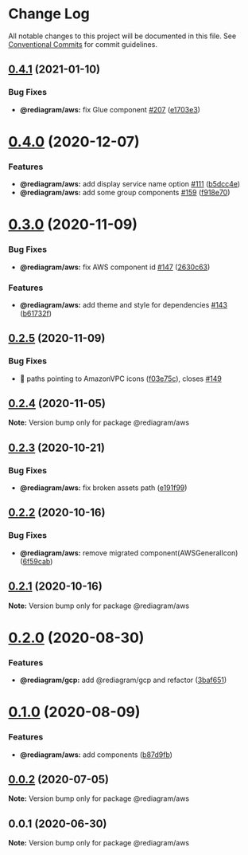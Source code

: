 # Change Log

All notable changes to this project will be documented in this file.
See [Conventional Commits](https://conventionalcommits.org) for commit guidelines.

## [0.4.1](https://github.com/kamiazya/rediagram/compare/@rediagram/aws@0.4.0...@rediagram/aws@0.4.1) (2021-01-10)


### Bug Fixes

* **@rediagram/aws:** fix Glue component [#207](https://github.com/kamiazya/rediagram/issues/207) ([e1703e3](https://github.com/kamiazya/rediagram/commit/e1703e3431b7407957f311321efb34f9e87b7b6c))





# [0.4.0](https://github.com/kamiazya/rediagram/compare/@rediagram/aws@0.3.0...@rediagram/aws@0.4.0) (2020-12-07)


### Features

* **@rediagram/aws:** add display service name option [#111](https://github.com/kamiazya/rediagram/issues/111) ([b5dcc4e](https://github.com/kamiazya/rediagram/commit/b5dcc4e47c34b86696252a4b361b8c99f62ef224))
* **@rediagram/aws:** add some group components [#159](https://github.com/kamiazya/rediagram/issues/159) ([f918e70](https://github.com/kamiazya/rediagram/commit/f918e700fade0f99cd55cbc9c5a49c70b9697667))





# [0.3.0](https://github.com/kamiazya/rediagram/compare/@rediagram/aws@0.2.5...@rediagram/aws@0.3.0) (2020-11-09)


### Bug Fixes

* **@rediagram/aws:** fix AWS component id [#147](https://github.com/kamiazya/rediagram/issues/147) ([2630c63](https://github.com/kamiazya/rediagram/commit/2630c63d64eaee7decbba6c737e47ae4ba66a48c))


### Features

* **@rediagram/aws:** add theme and style for dependencies [#143](https://github.com/kamiazya/rediagram/issues/143) ([b61732f](https://github.com/kamiazya/rediagram/commit/b61732f754b6593f3f9aa279472d2607d185bb87))





## [0.2.5](https://github.com/kamiazya/rediagram/compare/@rediagram/aws@0.2.4...@rediagram/aws@0.2.5) (2020-11-09)


### Bug Fixes

* 🐛 paths pointing to AmazonVPC icons ([f03e75c](https://github.com/kamiazya/rediagram/commit/f03e75c2de0740e774d63a4fd4911b157a91e771)), closes [#149](https://github.com/kamiazya/rediagram/issues/149)





## [0.2.4](https://github.com/kamiazya/rediagram/compare/@rediagram/aws@0.2.3...@rediagram/aws@0.2.4) (2020-11-05)

**Note:** Version bump only for package @rediagram/aws





## [0.2.3](https://github.com/kamiazya/rediagram/compare/@rediagram/aws@0.2.2...@rediagram/aws@0.2.3) (2020-10-21)


### Bug Fixes

* **@rediagram/aws:** fix broken assets path ([e191f99](https://github.com/kamiazya/rediagram/commit/e191f99b2305504b832bcec9a6aacbc0645218e3))





## [0.2.2](https://github.com/kamiazya/rediagram/compare/@rediagram/aws@0.2.1...@rediagram/aws@0.2.2) (2020-10-16)


### Bug Fixes

* **@rediagram/aws:** remove migrated component(AWSGeneralIcon) ([6f59cab](https://github.com/kamiazya/rediagram/commit/6f59cab8b17dc0fd347c2d281f0589f93926c04b))





## [0.2.1](https://github.com/kamiazya/rediagram/compare/@rediagram/aws@0.2.0...@rediagram/aws@0.2.1) (2020-10-16)

**Note:** Version bump only for package @rediagram/aws





# [0.2.0](https://github.com/kamiazya/rediagram/compare/@rediagram/aws@0.1.0...@rediagram/aws@0.2.0) (2020-08-30)


### Features

* **@rediagram/gcp:** add @rediagram/gcp and refactor ([3baf651](https://github.com/kamiazya/rediagram/commit/3baf6514b6b1fb7156fb44236ed316113e6ea049))





# [0.1.0](https://github.com/kamiazya/rediagram/compare/@rediagram/aws@0.0.2...@rediagram/aws@0.1.0) (2020-08-09)


### Features

* **@rediagram/aws:** add components ([b87d9fb](https://github.com/kamiazya/rediagram/commit/b87d9fb1814c01a992ba23e184329cc142ce6402))





## [0.0.2](https://github.com/kamiazya/rediagram/compare/@rediagram/aws@0.0.1...@rediagram/aws@0.0.2) (2020-07-05)

**Note:** Version bump only for package @rediagram/aws





## 0.0.1 (2020-06-30)

**Note:** Version bump only for package @rediagram/aws

